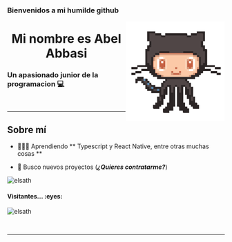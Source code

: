 

### Bienvenidos a mi humilde github 


<img align='right' src="https://raw.githubusercontent.com/iCharlesZ/FigureBed/master/img/octocat.gif" width="230">

<h1 align = "center"> Mi nombre es Abel Abbasi </h1>
<h3 align = "left"> Un apasionado junior de la  programacion 💻  </h3>

</br>
<hr>
<h2 align = "left"> Sobre mí </h2>

- 👩🏻‍🎓 Aprendiendo ** Typescript y React Native, entre otras muchas cosas **

- 🤝 Busco nuevos proyectos  (*****¿Quieres contratarme?*****)





<p align="left"><img src="https://github-readme-stats.vercel.app/api?username=benemox&show_icons=true&theme=buefy" alt="elsath" /></p>

<h4 align="left">Visitantes... :eyes:</h4>
<p align="left"><img src="https://profile-counter.glitch.me/{benemox}/count.svg" alt="elsath" /></p>

</br>
<hr>
